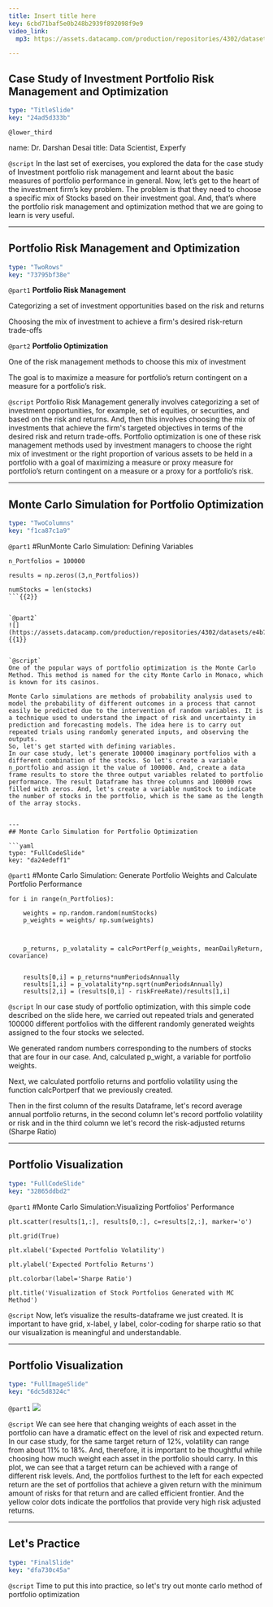 ```yaml
---
title: Insert title here
key: 6cbd71baf5e0b248b2939f892098f9e9
video_link:
  mp3: https://assets.datacamp.com/production/repositories/4302/datasets/21f7026c9eddae34c30f627ccb81b4250019b9f8/Merged_Slide_Slide_Slide_Slide_Slide_Slide_Slide%20(2).mp3

---
```

## Case Study of Investment Portfolio Risk Management and Optimization

```yaml
type: "TitleSlide"
key: "24ad5d333b"
```

`@lower_third`

name: Dr. Darshan Desai
title: Data Scientist, Experfy 


`@script`
In the last set of exercises, you explored the data for the case study of Investment portfolio risk management and learnt about the basic measures of portfolio performance in general. Now, let’s get to the heart of the investment firm’s key problem. The problem is that they need to choose a specific mix of Stocks based on their investment goal. And, that’s where the portfolio risk management and optimization method that we are going to learn is very useful.


---
## Portfolio Risk Management and Optimization

```yaml
type: "TwoRows"
key: "73795bf38e"
```

`@part1`
**Portfolio Risk Management** 

 Categorizing a set of investment opportunities based on the risk and returns

Choosing the mix of investment to achieve a firm's desired risk-return trade-offs


`@part2`
**Portfolio Optimization** 

One of the risk management methods to choose this mix of investment 

The goal is to maximize a measure for portfolio’s return contingent on a measure for a portfolio’s risk.


`@script`
Portfolio Risk Management generally involves categorizing a set of investment opportunities, for example, set of equities, or securities, and based on the risk and returns. And, then this involves choosing the mix of investments that achieve the firm's targeted objectives in terms of the desired risk and return trade-offs. Portfolio optimization is one of these risk management methods used by investment managers to choose the right mix of investment or the right proportion of various assets to be held in a portfolio with a goal of maximizing a measure or proxy measure for portfolio’s return contingent on a measure or a proxy for a portfolio’s risk.


---
## Monte Carlo Simulation for Portfolio Optimization

```yaml
type: "TwoColumns"
key: "f1ca87c1a9"
```

`@part1`
#RunMonte Carlo Simulation: Defining Variables

```
n_Portfolios = 100000 

results = np.zeros((3,n_Portfolios))

numStocks = len(stocks)
```{{2}}


`@part2`
![](https://assets.datacamp.com/production/repositories/4302/datasets/e4b7fa02ec659b2ef5299bf3675cea6bf6e62211/casino.png) {{1}}


`@script`
One of the popular ways of portfolio optimization is the Monte Carlo Method. This method is named for the city Monte Carlo in Monaco, which is known for its casinos.

Monte Carlo simulations are methods of probability analysis used to model the probability of different outcomes in a process that cannot easily be predicted due to the intervention of random variables. It is a technique used to understand the impact of risk and uncertainty in prediction and forecasting models. The idea here is to carry out repeated trials using randomly generated inputs, and observing the outputs. 
So, let's get started with defining variables.
In our case study, let's generate 100000 imaginary portfolios with a different combination of the stocks. So let's create a variable n_portfolio and assign it the value of 100000. And, create a data frame results to store the three output variables related to portfolio performance. The result Dataframe has three columns and 100000 rows filled with zeros. And, let's create a variable numStock to indicate the number of stocks in the portfolio, which is the same as the length of the array stocks.


---
## Monte Carlo Simulation for Portfolio Optimization

```yaml
type: "FullCodeSlide"
key: "da24edeff1"
```

`@part1`
#Monte Carlo Simulation: Generate Portfolio Weights and Calculate Portfolio Performance

```
for i in range(n_Portfolios):

    weights = np.random.random(numStocks)
    p_weights = weights/ np.sum(weights)

   

    p_returns, p_volatality = calcPortPerf(p_weights, meanDailyReturn, covariance)


    results[0,i] = p_returns*numPeriodsAnnually
    results[1,i] = p_volatality*np.sqrt(numPeriodsAnnually)
    results[2,i] = (results[0,i] - riskFreeRate)/results[1,i]
```


`@script`
In our case study of portfolio optimization, with this simple code described on the slide here, we carried out repeated trials and generated 100000 different portfolios with the different randomly generated weights assigned to the four stocks we selected.

We generated random numbers corresponding to the numbers of stocks that are four in our case. And, calculated p_wight, a variable for portfolio weights.

Next, we calculated portfolio returns and portfolio volatility using the function calcPortperf that we previously created.
 
Then in the first column of the results Dataframe, let's record average annual portfolio returns, in the second column let's record portfolio volatility or risk and in the third column we let's record the risk-adjusted returns (Sharpe Ratio)


---
## Portfolio Visualization

```yaml
type: "FullCodeSlide"
key: "32865ddbd2"
```

`@part1`
#Monte Carlo Simulation:Visualizing Portfolios' Performance
```
plt.scatter(results[1,:], results[0,:], c=results[2,:], marker='o')

plt.grid(True)

plt.xlabel('Expected Portfolio Volatility')

plt.ylabel('Expected Portfolio Returns')

plt.colorbar(label='Sharpe Ratio')

plt.title('Visualization of Stock Portfolios Generated with MC Method')
```


`@script`
Now, let’s visualize the results-dataframe we just created. It is important to have grid, x-label, y label, color-coding for sharpe ratio so that our visualization is meaningful and understandable.


---
## Portfolio Visualization

```yaml
type: "FullImageSlide"
key: "6dc5d8324c"
```

`@part1`
![](https://assets.datacamp.com/production/repositories/4302/datasets/2398dcea6382b83fad4f19ea2fa77d41a44b2ce4/Monte%20Carlo%20Simulation.png)


`@script`
We can see here that changing weights of each asset in the portfolio can have a dramatic effect on the level of risk and expected return. In our case study, for the same target return of 12%, volatility can range from about 11% to 18%. And, therefore, it is important to be thoughtful while choosing how much weight each asset in the portfolio should carry. In this plot, we can see that a target return can be achieved with a range of different risk levels. And, the portfolios furthest to the left for each expected return are the set of portfolios that achieve a given return with the minimum amount of risks for that return and are called efficient frontier. And the yellow color dots indicate the portfolios that provide very high risk adjusted returns.


---
## Let's Practice

```yaml
type: "FinalSlide"
key: "dfa730c45a"
```

`@script`
Time to put this into practice, so let's try out monte carlo method of portfolio optimization

